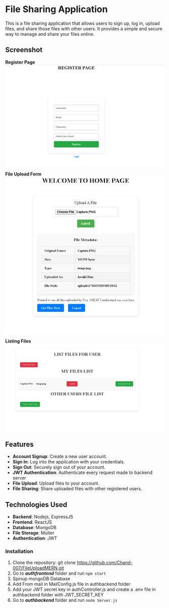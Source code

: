 # File Sharing Application

This is a file sharing application that allows users to sign up, log in, upload files, and share those files with other users. It provides a simple and secure way to manage and share your files online.


## Screenshot

**Register Page**
![Register Page](images/fileupload/fileupload-register1.PNG)

**File Upload Form**
![FileUpload Form](images/fileupload//fileupload-upload1.PNG)

**Listing Files**
![ListingFiles Page](images/fileupload//fileupload-listfiles.PNG)



## Features

- **Account Signup**: Create a new user account.
- **Sign In**: Log into the application with your credentials.
- **Sign Out**: Securely sign out of your account.
- **JWT Authentication**: Authenticate every request made to backend server
- **File Upload**: Upload files to your account.
- **File Sharing**: Share uploaded files with other registered users.

## Technologies Used

- **Backend**: Nodejs, ExpressJS
- **Frontend**: ReactJS
- **Database**: MongoDB
- **File Storage**: Multer
- **Authentication**: JWT


### Installation

1. Clone the repository:   git clone https://github.com/Chand-007/FileUploadMERN.git
2. Go to ***authfrontend*** folder and run `npm start`
3. Spinup mongoDB Database
4. Add From mail in MailConfig.js file in authbackend folder
5. Add your JWT secret key in authController.js and create a .env file in authbackend folder with JWT_SECRET_KEY
6. Go to ***authbackend*** folder and run `node Server.js`




